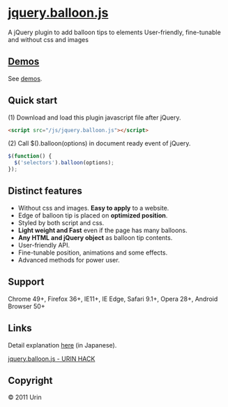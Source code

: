 # [jquery.balloon.js](//urin.github.io/jquery.balloon.js/)
A jQuery plugin to add balloon tips to elements User-friendly, fine-tunable and without css and images

[Demos](//urin.github.io/jquery.balloon.js/)
------------------------
See [demos](//urin.github.io/jquery.balloon.js/).

Quick start
------------------------
(1) Download and load this plugin javascript file after jQuery.  

```html
<script src="/js/jquery.balloon.js"></script>
```

(2) Call $().balloon(options) in document ready event of jQuery.  

```javascript
$(function() {
  $('selectors').balloon(options);
});
```

Distinct features
------------------------
+ Without css and images. **Easy to apply** to a website.
+ Edge of balloon tip is placed on **optimized position**.
+ Styled by both script and css.
+ **Light weight and Fast** even if the page has many balloons.
+ **Any HTML and jQuery object** as balloon tip contents.
+ User-friendly API.
+ Fine-tunable position, animations and some effects.
+ Advanced methods for power user.

## Support
Chrome 49+, Firefox 36+, IE11+, IE Edge, Safari 9.1+, Opera 28+, Android Browser 50+

## Links
Detail explanation [here](//urin.github.io/posts/2014/jquery-balloon-js) (in Japanese).

[jquery.balloon.js - URIN HACK](//urin.github.io/posts/2014/jquery-balloon-js)

Copyright
------------------------
&copy; 2011 Urin
